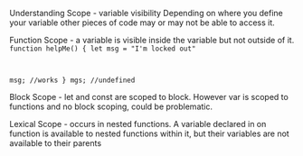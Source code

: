 Understanding Scope - variable visibility
Depending on where you define your variable other pieces of code may or may not be able to access it.

Function Scope - a variable is visible inside the variable but not outside of it.
<code>
function helpMe() {
let msg = "I'm locked out"

msg; //works
}
mgs; //undefined
</code>

Block Scope - let and const are scoped to block. However var is scoped to functions and no block scoping, could be problematic.

Lexical Scope - occurs in nested functions. A variable declared in on function is available to nested functions within it, but their variables are not available to their parents
